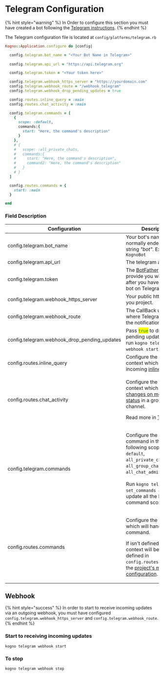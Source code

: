 # Telegram Configuration

{% hint style="warning" %}
In Order to configure this section you must have created a bot following the [Telegram instructions](https://core.telegram.org/bots#3-how-do-i-create-a-bot).
{% endhint %}

&#x20;The Telegram configuration file is located at `config/platforms/telegram.rb`

```ruby
Kogno::Application.configure do |config|

  config.telegram.bot_name = "<Your Bot Name in Telegram>"
  
  config.telegram.api_url = "https://api.telegram.org"

  config.telegram.token = "<Your token here>"

  config.telegram.webhook_https_server = "https://yourdomain.com"
  config.telegram.webhook_route = "/webhook_telegram"
  config.telegram.webhook_drop_pending_updates = true

  config.routes.inline_query = :main
  config.routes.chat_activity = :main

  config.telegram.commands = [
    {
      scope: :default,
      commands:{
        start: "Here, the command's description"
      }
    },
    # {
    #   scope: :all_private_chats,
    #   commands:{
    #     start: "Here, the command's description",
    #     command2: "Here, the command's description"
    #   }
    # }
  ]

  config.routes.commands = {
    start: :main
  }

end
```

### Field Description

| Configuration                                   | Description                                                                                                                                                                                                                                                                          |
| ----------------------------------------------- | ------------------------------------------------------------------------------------------------------------------------------------------------------------------------------------------------------------------------------------------------------------------------------------ |
| config.telegram.bot\_name                       | Your bot's name, normally ended with the string _"bot"_. Example: `KognoBot`                                                                                                                                                                                                         |
| config.telegram.api\_url                        | The telegram api url.                                                                                                                                                                                                                                                                |
| config.telegram.token                           | The [BotFather](https://t.me/BotFather) will provide you with one after you have created a bot on Telegram.                                                                                                                                                                          |
| config.telegram.webhook\_https\_server          | Your public https url for you project.                                                                                                                                                                                                                                               |
| config.telegram.webhook\_route                  | The CallBack url path where Telegram will send the notifications.                                                                                                                                                                                                                    |
| config.telegram.webhook\_drop\_pending\_updates | Pass <mark style="color:green;">`true`</mark> to drop all pending updates after run `kogno telegram webhook start`.                                                                                                                                                                  |
| config.routes.inline\_query                     | Configure the default context which will handle incoming [inline query](https://core.telegram.org/bots/api#inline-mode).                                                                                                                                                             |
| config.routes.chat\_activity                    | <p>Configure the default context which will handle <a href="../contexts/blocks/nlp_entity.md">changes on member status</a> in a group or channel.</p><p>Read more in <a href="https://core.telegram.org/bots/api#chatmemberupdated">Telegram</a>.</p>                                |
| config.telegram.commands                        | <p>Configure the bot command in the following scopes: <code>default</code>, <code>all_private_chats</code>, <code>all_group_chats</code> and <code>all_chat_administrators</code>.<br><br>Run <code>kogno telegram set_commands all</code> to update all the bot command scopes.</p> |
| config.routes.commands                          | <p>Configure the context which will handle each command. </p><p>If isn't defined the context will be the defined in <code>config.routes.message</code> in the <a href="configuration.md">project's main configuration</a>.</p>                                                       |



## Webhook

{% hint style="success" %}
In order to start to receive incoming updates via an outgoing webhook, you must have configured `config.telegram.webhook_https_server` and `config.telegram.webhook_route`.
{% endhint %}

### Start to receiving incoming updates

```
kogno telegram webhook start
```

### To stop

```
kogno telegram webhook stop
```
